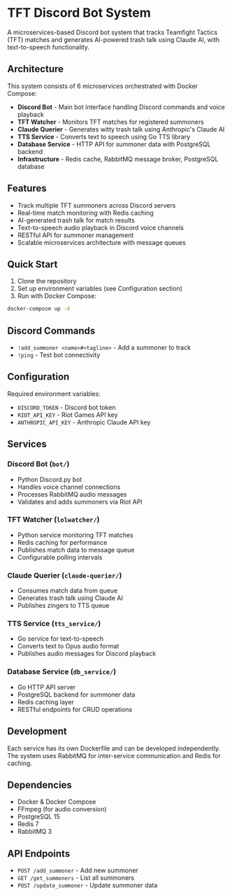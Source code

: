 # TFT Discord Bot System

A microservices-based Discord bot system that tracks Teamfight Tactics (TFT) matches and generates AI-powered trash talk using Claude AI, with text-to-speech functionality.

## Architecture

This system consists of 6 microservices orchestrated with Docker Compose:

- **Discord Bot** - Main bot interface handling Discord commands and voice playback
- **TFT Watcher** - Monitors TFT matches for registered summoners
- **Claude Querier** - Generates witty trash talk using Anthropic's Claude AI
- **TTS Service** - Converts text to speech using Go TTS library
- **Database Service** - HTTP API for summoner data with PostgreSQL backend
- **Infrastructure** - Redis cache, RabbitMQ message broker, PostgreSQL database

## Features

- Track multiple TFT summoners across Discord servers
- Real-time match monitoring with Redis caching
- AI-generated trash talk for match results
- Text-to-speech audio playback in Discord voice channels
- RESTful API for summoner management
- Scalable microservices architecture with message queues

## Quick Start

1. Clone the repository
2. Set up environment variables (see Configuration section)
3. Run with Docker Compose:

```bash
docker-compose up -d
```

## Discord Commands

- `!add_summoner <name>#<tagline>` - Add a summoner to track
- `!ping` - Test bot connectivity

## Configuration

Required environment variables:

- `DISCORD_TOKEN` - Discord bot token
- `RIOT_API_KEY` - Riot Games API key
- `ANTHROPIC_API_KEY` - Anthropic Claude API key

## Services

### Discord Bot (`bot/`)
- Python Discord.py bot
- Handles voice channel connections
- Processes RabbitMQ audio messages
- Validates and adds summoners via Riot API

### TFT Watcher (`lolwatcher/`)
- Python service monitoring TFT matches
- Redis caching for performance
- Publishes match data to message queue
- Configurable polling intervals

### Claude Querier (`claude-querier/`)
- Consumes match data from queue
- Generates trash talk using Claude AI
- Publishes zingers to TTS queue

### TTS Service (`tts_service/`)
- Go service for text-to-speech
- Converts text to Opus audio format
- Publishes audio messages for Discord playback

### Database Service (`db_service/`)
- Go HTTP API server
- PostgreSQL backend for summoner data
- Redis caching layer
- RESTful endpoints for CRUD operations

## Development

Each service has its own Dockerfile and can be developed independently. The system uses RabbitMQ for inter-service communication and Redis for caching.

## Dependencies

- Docker & Docker Compose
- FFmpeg (for audio conversion)
- PostgreSQL 15
- Redis 7
- RabbitMQ 3

## API Endpoints

- `POST /add_summoner` - Add new summoner
- `GET /get_summoners` - List all summoners
- `POST /update_summoner` - Update summoner data